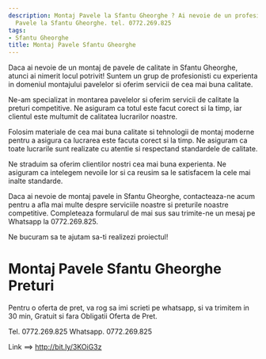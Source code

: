 ```yaml
---
description: Montaj Pavele la Sfantu Gheorghe ? Ai nevoie de un profesionist in Montaj
  Pavele la Sfantu Gheorghe. tel. 0772.269.825
tags:
- Sfantu Gheorghe
title: Montaj Pavele Sfantu Gheorghe
---
```



Daca ai nevoie de un montaj de pavele de calitate in Sfantu Gheorghe, atunci ai nimerit locul potrivit! Suntem un grup de profesionisti cu experienta in domeniul montajului pavelelor si oferim servicii de cea mai buna calitate. 

Ne-am specializat in montarea pavelelor si oferim servicii de calitate la preturi competitive. Ne asiguram ca totul este facut corect si la timp, iar clientul este multumit de calitatea lucrarilor noastre. 

Folosim materiale de cea mai buna calitate si tehnologii de montaj moderne pentru a asigura ca lucrarea este facuta corect si la timp. Ne asiguram ca toate lucrarile sunt realizate cu atentie si respectand standardele de calitate. 

Ne straduim sa oferim clientilor nostri cea mai buna experienta. Ne asiguram ca intelegem nevoile lor si ca reusim sa le satisfacem la cele mai inalte standarde. 

Daca ai nevoie de montaj pavele in Sfantu Gheorghe, contacteaza-ne acum pentru a afla mai multe despre serviciile noastre si preturile noastre competitive. Completeaza formularul de mai sus sau trimite-ne un mesaj pe Whatsapp la 0772.269.825. 

Ne bucuram sa te ajutam sa-ti realizezi proiectul!

# Montaj Pavele Sfantu Gheorghe Preturi
Pentru o oferta de pret, va rog sa imi scrieti pe whatsapp, si va trimitem in 30 min, Gratuit si fara Obligatii Oferta de Pret.

Tel. 0772.269.825
Whatsapp. 0772.269.825

Link ==> http://bit.ly/3KOiG3z